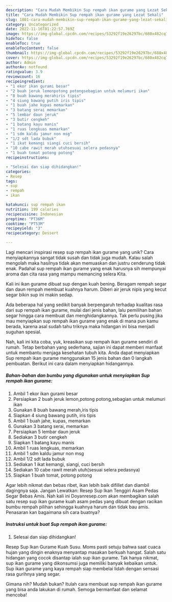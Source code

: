 ```yaml
---
description: "Cara Mudah Membikin Sup rempah ikan gurame yang Lezat Sekali"
title: "Cara Mudah Membikin Sup rempah ikan gurame yang Lezat Sekali"
slug: 1801-cara-mudah-membikin-sup-rempah-ikan-gurame-yang-lezat-sekali
category: Uncategorized
date: 2022-11-16T01:22:57.769Z
image: https://img-global.cpcdn.com/recipes/53292f19e26297bc/680x482cq70/sup-rempah-ikan-gurame-foto-resep-utama.jpg
hideToc: false
enableToc: true
enableTocContent: false
thumbnail: https://img-global.cpcdn.com/recipes/53292f19e26297bc/680x482cq70/sup-rempah-ikan-gurame-foto-resep-utama.jpg
cover: https://img-global.cpcdn.com/recipes/53292f19e26297bc/680x482cq70/sup-rempah-ikan-gurame-foto-resep-utama.jpg
author: Admin
authorAv: notfound
ratingvalue: 3.9
reviewcount: 16
recipeingredient:
- "1 ekor ikan gurami besar"
- "2 buah jeruk lemonpotong potongsebagian untuk melumuri ikan"
- "8 buah bawang merahiris tipis"
- "4 siung bawang putih iris tipis"
- "1 buah jahe kupas memarkan"
- "3 batang serai memarkan"
- "5 lembar daun jeruk"
- "3 butir cengkeh"
- "1 batang kayu manis"
- "1 ruas lengkuas memarkan"
- "1 sdm kaldu jamur non msg"
- "1/2 sdt lada bubuk"
- "1 ikat kemangi siangi cuci bersih"
- "10 cabe rawit merah utuhsesuai selera pedasnya"
- "1 buah tomat potong potong"
recipeinstructions:

- "Selesai dan siap dihidangkan!"
categories:
- Resep
tags:
- sup
- rempah
- ikan

katakunci: sup rempah ikan 
nutrition: 199 calories
recipecuisine: Indonesian
preptime: "PT36M"
cooktime: "PT53M"
recipeyield: "3"
recipecategory: Dessert

---
```





Lagi mencari inspirasi resep sup rempah ikan gurame yang unik? Cara menyiapkannya sangat tidak susah dan tidak juga mudah. Kalau salah mengolah maka hasilnya tidak akan memuaskan dan justru cenderung tidak enak. Padahal sup rempah ikan gurame yang enak harusnya sih mempunyai aroma dan cita rasa yang mampu memancing selera Kita.





Kali ini ikan gurame dibuat sup dengan kuah bening. Beragam rempah segar dan daun rempah membuat kuahnya harum. Diberi air jeruk nipis yang kecut segar bikin sup ini makin sedap.

Ada beberapa hal yang sedikit banyak berpengaruh terhadap kualitas rasa dari sup rempah ikan gurame, mulai dari jenis bahan, lalu pemilihan bahan segar hingga cara membuat dan menghidangkannya. Tak perlu pusing jika mau menyiapkan sup rempah ikan gurame yang enak di mana pun kamu berada, karena asal sudah tahu triknya maka hidangan ini bisa menjadi suguhan spesial.






Nah, kali ini kita coba, yuk, kreasikan sup rempah ikan gurame sendiri di rumah. Tetap berbahan yang sederhana, sajian ini dapat memberi manfaat untuk membantu menjaga kesehatan tubuh kita. Anda dapat menyiapkan Sup rempah ikan gurame menggunakan 15 jenis bahan dan 0 langkah pembuatan. Berikut ini cara dalam menyiapkan hidangannya.

<!--inarticleads1-->

##### Bahan-bahan dan bumbu yang digunakan untuk menyiapkan Sup rempah ikan gurame:

1. Ambil 1 ekor ikan gurami besar
1. Persiapkan 2 buah jeruk lemon,potong potong,sebagian untuk melumuri ikan
1. Gunakan 8 buah bawang merah,iris tipis
1. Siapkan 4 siung bawang putih, iris tipis
1. Ambil 1 buah jahe, kupas, memarkan
1. Gunakan 3 batang serai, memarkan
1. Persiapkan 5 lembar daun jeruk
1. Sediakan 3 butir cengkeh
1. Siapkan 1 batang kayu manis
1. Ambil 1 ruas lengkuas, memarkan
1. Ambil 1 sdm kaldu jamur non msg
1. Ambil 1/2 sdt lada bubuk
1. Sediakan 1 ikat kemangi, siangi, cuci bersih
1. Sediakan 10 cabe rawit merah utuh(sesuai selera pedasnya)
1. Siapkan 1 buah tomat, potong potong


Agar lebih nikmat dan bebas ribet, ikan lebih baik difillet dan diambil dagingnya saja. Jangan Lewatkan: Resep Sup Ikan Tenggiri Asam Pedas Segar Bebas Amis. Nah kali ini Doyanresep.com akan membagikan salah satu resep sup ikan gurame kuah asam pedas yang dibuat dengan racikan bumbu rempah pilihan sehingga kuahnya harum dan tidak bau amis. Penasaran kan bagaimana sih cara buatnya? 

<!--inarticleads2-->

##### Instruksi untuk buat Sup rempah ikan gurame:


1. Selesai dan siap dihidangkan!

Resep Sup Ikan Gurame Kuah Susu. Moms pasti setuju bahwa saat cuaca hujan yang dingin enaknya menyantap masakan berkuah hangat. Salah satu hidangan yang cocok disantap ialah sup ikan gurame. Tak hanya nikmat, sup ikan gurame yang dikonsumsi juga memiliki banyak kebaikan untuk. Sup ikan gurame yang kaya rempah siap membelai lidah dengan sensasi rasa gurihnya yang segar. 

Gimana nih? Mudah bukan? Itulah cara membuat sup rempah ikan gurame yang bisa anda lakukan di rumah. Semoga bermanfaat dan selamat mencoba!
